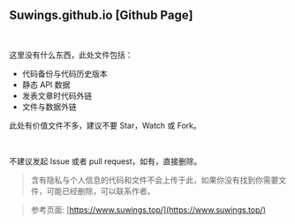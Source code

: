 Suwings.github.io [Github Page]
--------
<br>

这里没有什么东西，此处文件包括：
- 代码备份与代码历史版本
- 静态 API 数据
- 发表文章时代码外链
- 文件与数据外链

此处有价值文件不多，建议不要 Star，Watch 或 Fork。

<br>

不建议发起 Issue 或者 pull request，如有，直接删除。


> 含有隐私与个人信息的代码和文件不会上传于此，如果你没有找到你需要文件，可能已经删除，可以联系作者。

> 参考页面: [https://www.suwings.top/](https://www.suwings.top/)


